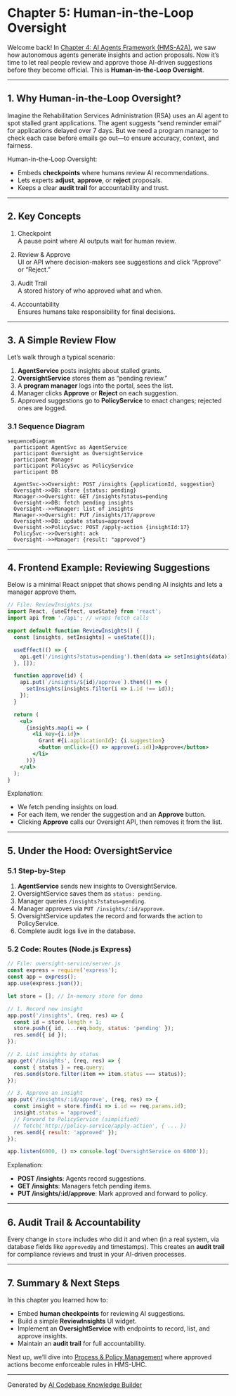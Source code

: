 # Chapter 5: Human-in-the-Loop Oversight

Welcome back! In [Chapter 4: AI Agents Framework (HMS-A2A)](04_ai_agents_framework__hms_a2a__.md), we saw how autonomous agents generate insights and action proposals. Now it’s time to let real people review and approve those AI-driven suggestions before they become official. This is **Human-in-the-Loop Oversight**.

---

## 1. Why Human-in-the-Loop Oversight?

Imagine the Rehabilitation Services Administration (RSA) uses an AI agent to spot stalled grant applications. The agent suggests “send reminder email” for applications delayed over 7 days. But we need a program manager to check each case before emails go out—to ensure accuracy, context, and fairness.

Human-in-the-Loop Oversight:

- Embeds **checkpoints** where humans review AI recommendations.  
- Lets experts **adjust**, **approve**, or **reject** proposals.  
- Keeps a clear **audit trail** for accountability and trust.

---

## 2. Key Concepts

1. Checkpoint  
   A pause point where AI outputs wait for human review.

2. Review & Approve  
   UI or API where decision-makers see suggestions and click “Approve” or “Reject.”

3. Audit Trail  
   A stored history of who approved what and when.

4. Accountability  
   Ensures humans take responsibility for final decisions.

---

## 3. A Simple Review Flow

Let’s walk through a typical scenario:

1. **AgentService** posts insights about stalled grants.  
2. **OversightService** stores them as “pending review.”  
3. A **program manager** logs into the portal, sees the list.  
4. Manager clicks **Approve** or **Reject** on each suggestion.  
5. Approved suggestions go to **PolicyService** to enact changes; rejected ones are logged.

### 3.1 Sequence Diagram

```mermaid
sequenceDiagram
  participant AgentSvc as AgentService
  participant Oversight as OversightService
  participant Manager
  participant PolicySvc as PolicyService
  participant DB

  AgentSvc->>Oversight: POST /insights {applicationId, suggestion}
  Oversight->>DB: store {status: pending}
  Manager->>Oversight: GET /insights?status=pending
  Oversight->>DB: fetch pending insights
  Oversight-->>Manager: list of insights
  Manager->>Oversight: PUT /insights/17/approve
  Oversight->>DB: update status=approved
  Oversight->>PolicySvc: POST /apply-action {insightId:17}
  PolicySvc-->>Oversight: ack
  Oversight-->>Manager: {result: "approved"}
```

---

## 4. Frontend Example: Reviewing Suggestions

Below is a minimal React snippet that shows pending AI insights and lets a manager approve them.

```jsx
// File: ReviewInsights.jsx
import React, {useEffect, useState} from 'react';
import api from './api'; // wraps fetch calls

export default function ReviewInsights() {
  const [insights, setInsights] = useState([]);

  useEffect(() => {
    api.get('/insights?status=pending').then(data => setInsights(data));
  }, []);

  function approve(id) {
    api.put(`/insights/${id}/approve`).then(() => {
      setInsights(insights.filter(i => i.id !== id));
    });
  }

  return (
    <ul>
      {insights.map(i => (
        <li key={i.id}>
          Grant #{i.applicationId}: {i.suggestion}
          <button onClick={() => approve(i.id)}>Approve</button>
        </li>
      ))}
    </ul>
  );
}
```

Explanation:  
- We fetch pending insights on load.  
- For each item, we render the suggestion and an **Approve** button.  
- Clicking **Approve** calls our Oversight API, then removes it from the list.

---

## 5. Under the Hood: OversightService

### 5.1 Step-by-Step

1. **AgentService** sends new insights to OversightService.  
2. OversightService saves them as `status: pending`.  
3. Manager queries `/insights?status=pending`.  
4. Manager approves via `PUT /insights/:id/approve`.  
5. OversightService updates the record and forwards the action to PolicyService.  
6. Complete audit logs live in the database.

### 5.2 Code: Routes (Node.js Express)

```js
// File: oversight-service/server.js
const express = require('express');
const app = express();
app.use(express.json());

let store = []; // In-memory store for demo

// 1. Record new insight
app.post('/insights', (req, res) => {
  const id = store.length + 1;
  store.push({ id, ...req.body, status: 'pending' });
  res.send({ id });
});

// 2. List insights by status
app.get('/insights', (req, res) => {
  const { status } = req.query;
  res.send(store.filter(item => item.status === status));
});

// 3. Approve an insight
app.put('/insights/:id/approve', (req, res) => {
  const insight = store.find(i => i.id == req.params.id);
  insight.status = 'approved';
  // Forward to PolicyService (simplified)
  // fetch('http://policy-service/apply-action', { ... })
  res.send({ result: 'approved' });
});

app.listen(6000, () => console.log('OversightService on 6000'));
```

Explanation:  
- **POST /insights**: Agents record suggestions.  
- **GET /insights**: Managers fetch pending items.  
- **PUT /insights/:id/approve**: Mark approved and forward to policy.

---

## 6. Audit Trail & Accountability

Every change in `store` includes who did it and when (in a real system, via database fields like `approvedBy` and timestamps). This creates an **audit trail** for compliance reviews and trust in your AI-driven processes.

---

## 7. Summary & Next Steps

In this chapter you learned how to:

- Embed **human checkpoints** for reviewing AI suggestions.  
- Build a simple **ReviewInsights** UI widget.  
- Implement an **OversightService** with endpoints to record, list, and approve insights.  
- Maintain an **audit trail** for full accountability.

Next up, we’ll dive into [Process & Policy Management](06_process___policy_management_.md) where approved actions become enforceable rules in HMS-UHC.

---

Generated by [AI Codebase Knowledge Builder](https://github.com/The-Pocket/Tutorial-Codebase-Knowledge)